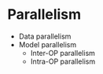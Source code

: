# Parallelism

- Data parallelism
- Model parallelism
  - Inter-OP parallelism
  - Intra-OP parallelism

